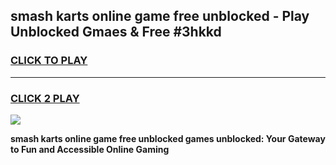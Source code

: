 
## smash karts online game free unblocked - Play Unblocked Gmaes & Free #3hkkd
<h3>
<a href="https://premium.freeplayer.one?title=smash_karts_online_game_free_unblocked&ref=03M">CLICK TO PLAY</a></h3>
<hr>

<h3>
<a href="https://premium.freeplayer.one?title=smash_karts_online_game_free_unblocked&ref=03M">CLICK 2 PLAY</a>
  
</h3>

<a href="https://premium.freeplayer.one?title=smash_karts_online_game_free_unblocked&ref=03M"><img src="https://clearcache.store/games.png"></a>


**smash karts online game free unblocked games unblocked: Your Gateway to Fun and Accessible Online Gaming**
